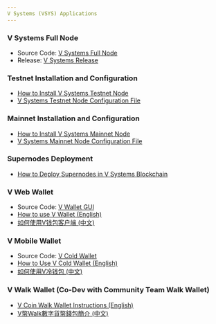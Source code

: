 ```yaml
---
V Systems (VSYS) Applications
---
```



### V Systems Full Node
* Source Code: [V Systems Full Node](https://github.com/virtualeconomy/v-systems)
* Release: [V Systems Release](https://github.com/virtualeconomy/v-systems/releases)


### Testnet Installation and Configuration
* [How to Install V Systems Testnet Node](https://vsys.readthedocs.io/en/latest/testnet.html)
* [V Systems Testnet Node Configuration File](https://vsys.readthedocs.io/en/latest/testconf.html)


### Mainnet Installation and Configuration
* [How to Install V Systems Mainnet Node](https://vsys.readthedocs.io/en/latest/mainnet.html)
* [V Systems Mainnet Node Configuration File](https://vsys.readthedocs.io/en/latest/mainconf.html)


### Supernodes Deployment
* [How to Deploy Supernodes in V Systems Blockchain](https://vsys.readthedocs.io/en/latest/supernode.html)


### V Web Wallet
* Source Code: [V Wallet GUI](https://github.com/virtualeconomy/v-wallet-gui)
* [How to use V Wallet (English)](https://vsys.readthedocs.io/en/latest/wallet.html)
* [如何使用V钱包客户端 (中文)](https://vsys.readthedocs.io/en/latest/walletcn.html)


### V Mobile Wallet
* Source Code: [V Cold Wallet](https://github.com/virtualeconomy/v-cold-android)
* [How to Use V Cold Wallet (English)](https://vsys.readthedocs.io/en/latest/coldwallet.html)
* [如何使用V冷钱包 (中文)](https://vsys.readthedocs.io/en/latest/coldwalletcn.html)


### V Walk Wallet (Co-Dev with Community Team Walk Wallet)
* [V Coin Walk Wallet Instructions (English)](https://vsys.readthedocs.io/en/latest/walkwallet.html)
* [V幣Walk數字貨幣錢包簡介 (中文)](https://vsys.readthedocs.io/en/latest/walkwalletcn.html)
